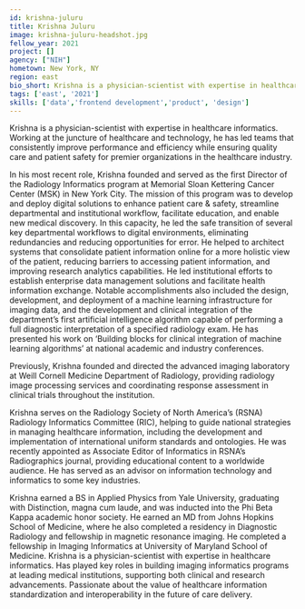 ```yaml
---
id: krishna-juluru
title: Krishna Juluru
image: krishna-juluru-headshot.jpg
fellow_year: 2021
project: []
agency: ["NIH"]
hometown: New York, NY
region: east
bio_short: Krishna is a physician-scientist with expertise in healthcare informatics.
tags: ['east', '2021']
skills: ['data','frontend development','product', 'design']
---
```

Krishna is a physician-scientist with expertise in healthcare informatics. Working at the juncture of healthcare and technology, he has led teams that consistently improve performance and efficiency while ensuring quality care and patient safety for premier organizations in the healthcare industry.

In his most recent role, Krishna founded and served as the first Director of the Radiology Informatics program at Memorial Sloan Kettering Cancer Center (MSK) in New York City. The mission of this program was to develop and deploy digital solutions to enhance patient care & safety, streamline departmental and institutional workflow, facilitate education, and enable new medical discovery. In this capacity, he led the safe transition of several key departmental workflows to digital environments, eliminating redundancies and reducing opportunities for error. He helped to architect systems that consolidate patient information online for a more holistic view of the patient, reducing barriers to accessing patient information, and improving research analytics capabilities. He led institutional efforts to establish enterprise data management solutions and facilitate health information exchange. Notable accomplishments also included the design, development, and deployment of a machine learning infrastructure for imaging data, and the development and clinical integration of the department’s first artificial intelligence algorithm capable of performing a full diagnostic interpretation of a specified radiology exam. He has presented his work on ‘Building blocks for clinical integration of machine learning algorithms’ at national academic and industry conferences.

Previously, Krishna founded and directed the advanced imaging laboratory at Weill Cornell Medicine Department of Radiology, providing radiology image processing services and coordinating response assessment in clinical trials throughout the institution.

Krishna serves on the Radiology Society of North America’s (RSNA) Radiology Informatics Committee (RIC), helping to guide national strategies in managing healthcare information, including the development and implementation of international uniform standards and ontologies. He was recently appointed as Associate Editor of Informatics in RSNA’s Radiographics journal, providing educational content to a worldwide audience. He has served as an advisor on information technology and informatics to some key industries.

Krishna earned a BS in Applied Physics from Yale University, graduating with Distinction, magna cum laude, and was inducted into the Phi Beta Kappa academic honor society. He earned an MD from Johns Hopkins School of Medicine, where he also completed a residency in Diagnostic Radiology and fellowship in magnetic resonance imaging. He completed a fellowship in Imaging Informatics at University of Maryland School of Medicine.
Krishna is a physician-scientist with expertise in healthcare informatics. Has played key roles in building imaging informatics programs at leading medical institutions, supporting both clinical and research advancements. Passionate about the value of healthcare information standardization and interoperability in the future of care delivery.
